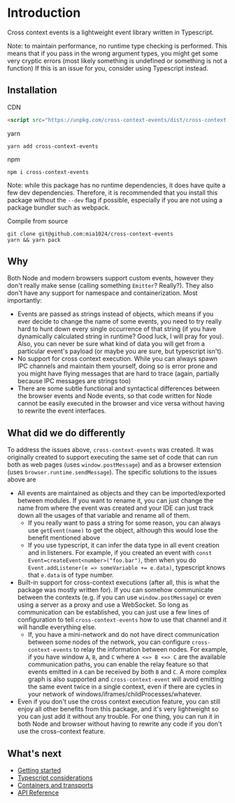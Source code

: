 # Introduction

Cross context events is a lightweight event library written in Typescript.

Note: to maintain performance, no runtime type checking is performed. This means that if you pass in the wrong argument
types, you might get some very cryptic errors (most likely something is undefined or something is not a function)
If this is an issue for you, consider using Typescript instead.

## Installation

CDN

```html
<script src="https://unpkg.com/cross-context-events/dist/cross-context-events.min.js"></script>
```

yarn

```shell
yarn add cross-context-events
```

npm

```shell
npm i cross-context-events
```

Note: while this package has no runtime dependencies, it does have quite a few dev dependencies. Therefore, it is
recommended that you install this package without the `--dev` flag if possible, especially if you are not using a
package bundler such as webpack.

Compile from source

```shell
git clone git@github.com:mia1024/cross-context-events
yarn && yarn pack
```

## Why

Both Node and modern browsers support custom events, however they don't really make sense (calling something `Emitter`?
Really?). They also don't have any support for namespace and containerization. Most importantly:

- Events are passed as strings instead of objects, which means if you ever decide to change the name of some events, you
  need to try really hard to hunt down every single occurrence of that string (if you have dynamically calculated string
  in runtime? Good luck, I will pray for you). Also, you can never be sure what kind of data you will get from a
  particular event's payload (or maybe you are sure, but typescript isn't).
- No support for cross context execution. While you can always spawn IPC channels and maintain them yourself, doing so
  is error prone and you might have flying messages that are hard to trace (again, partially because IPC messages are
  strings too)
- There are some subtle functional and syntactical differences between the browser events and Node events, so that code
  written for Node cannot be easily executed in the browser and vice versa without having to rewrite the event
  interfaces.

## What did we do differently

To address the issues above, `cross-context-events` was created. It was originally created to support executing the same
set of code that can run both as web pages (uses `window.postMessage`) and as a browser extension (uses
`browser.runtime.sendMessage`). The specific solutions to the issues above are

- All events are maintained as objects and they can be imported/exported between modules. If you want to rename it, you
  can just change the name from where the event was created and your IDE can just track down all the usages of that
  variable and rename all of them.
    - If you really want to pass a string for some reason, you can always use
      `getEvent(name)` to get the object, although this would lose the benefit mentioned above
    - If you use typescript, it can infer the data type in all event creation and in listeners. For example, if you
      created an event with
      `const Event=createEvent<number>("foo.bar")`, then when you do
      `Event.addListener(e => someVariable += e.data)`, typescript knows that
      `e.data` is of type number.
- Built-in support for cross-context executions (after all, this is what the package was mostly written for). If you can
  somehow communicate between the contexts (e.g. if you can use `window.postMessage`) or even using a server as a proxy
  and use a WebSocket. So long as communication can be established, you can just use a few lines of configuration to
  tell `cross-context-events`
  how to use that channel and it will handle everything else.
    - If, you have a mini-network and do not have direct communication between some nodes of the network, you can
      configure `cross-context-events` to relay the information between nodes. For example, if you have window
      `A`, `B`, and `C` where `A <=> B <=> C` are the available communication paths, you can enable the relay feature so
      that events emitted in `A` can be received by both `B` and `C`. A more complex graph is also supported and
      `cross-context-event` will avoid emitting the same event twice in a single context, even if there are cycles in
      your network of windows/iframes/childProcesses/whatever.
- Even if you don't use the cross context execution feature, you can still enjoy all other benefits from this package,
  and it's very lightweight so you can just add it without any trouble. For one thing, you can run it in both Node and
  browser without having to rewrite any code if you don't use the cross-context feature.

## What's next

- [Getting started](getting-started)
- [Typescript considerations](typescript)
- [Containers and transports](containers-and-transports)
- [API Reference](api)
